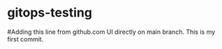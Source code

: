 # gitops-testing
#Adding this line from github.com UI directly on main branch. This is my first commit.
